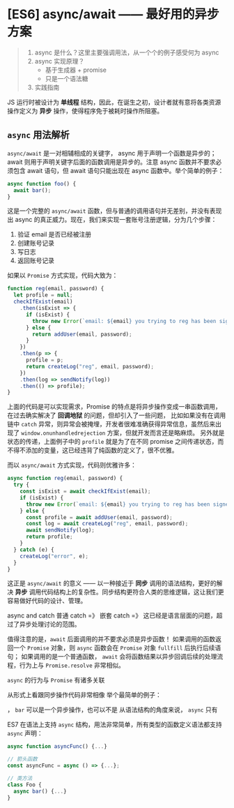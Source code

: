 # [ES6] async/await —— 最好用的异步方案

> 1.  async 是什么？这里主要强调用法，从一个个的例子感受何为 async
> 1.  async 实现原理？
>     - 基于生成器 + promise
>     - 只是一个语法糖
> 1.  实践指南

JS 运行时被设计为 **单线程** 结构，因此，在诞生之初，设计者就有意将各类资源操作定义为 **异步** 操作，使得程序免于被耗时操作所阻塞。

## `async` 用法解析

`async/await` 是一对相辅相成的关键字， async 用于声明一个函数是异步的；await 则用于声明关键字后面的函数调用是异步的。注意 async 函数并不要求必须包含 await 语句，但 await 语句只能出现在 async 函数中。举个简单的例子：

```javascript
async function foo() {
  await bar();
}
```

这是一个完整的 `async/await` 函数，但与普通的调用语句并无差别，并没有表现出 async 的真正威力。现在，我们来实现一套账号注册逻辑，分为几个步骤：

1.  验证 email 是否已经被注册
2.  创建账号记录
3.  写日志
4.  返回账号记录

如果以 `Promise` 方式实现，代码大致为：

```javascript
function reg(email, password) {
  let profile = null;
  checkIfExist(email)
    .then(isExist => {
      if (isExist) {
        throw new Error(`email: ${email} you trying to reg has been signed`);
      } else {
        return addUser(email, password);
      }
    })
    .then(p => {
      profile = p;
      return createLog("reg", email, password);
    })
    .then(log => sendNotify(log))
    .then(() => profile);
}
```

上面的代码是可以实现需求，Promise 的特点是将异步操作变成一串函数调用，在过去确实解决了 **回调地狱** 的问题，但却引入了一些问题，
比如如果没有在调用链中 `catch` 异常，则异常会被掩埋，开发者很难准确获得异常信息，虽然后来出现了 `window.onunhandledrejection` 方案，但就开发而言还是略麻烦。
另外就是状态的传递，上面例子中的 `profile` 就是为了在不同 promise 之间传递状态，而不得不添加的变量，这已经违背了纯函数的定义了，很不优雅。

而以 `async/await` 方式实现，代码则优雅许多：

```javascript
async function reg(email, password) {
  try {
    const isExist = await checkIfExist(email);
    if (isExist) {
      throw new Error(`email: ${email} you trying to reg has been signed`);
    } else {
      const profile = await addUser(email, password);
      const log = await createLog("reg", email, password);
      await sendNotify(log);
      return profile;
    }
  } catch (e) {
    createLog("error", e);
  }
}
```

这正是 `async/await` 的意义 —— 以一种接近于 **同步** 调用的语法结构，更好的解决 **异步** 调用代码结构上的复杂性。同步结构更符合人类的思维逻辑，这让我们更容易做好代码的设计、管理。

async and catch
普通 catch =》 嵌套 catch =》 这已经是语言层面的问题，超过了异步处理讨论的范围。

值得注意的是，`await` 后面调用的并不要求必须是异步函数！
如果调用的函数返回一个 `Promise` 对象，则 `async` 函数会在 `Promise` 对象 `fullfill` 后执行后续语句；
如果调用的是一个普通函数， `await` 会将函数结果以异步回调后续的处理流程，行为上与 `Promise.resolve` 非常相似。

`async` 的行为与 `Promise` 有诸多关联

从形式上看跟同步操作代码非常相像
举个最简单的例子：

， `bar` 可以是一个异步操作，也可以不是
从语法结构的角度来说， `async` 只有

ES7 在语法上支持 `async` 结构，用法非常简单，所有类型的函数定义语法都支持 `async` 声明：

```javascript
async function asyncFunc() {...}

// 箭头函数
const asyncFunc = async () => {...};

// 类方法
class Foo {
  async bar() {...}
}
```
